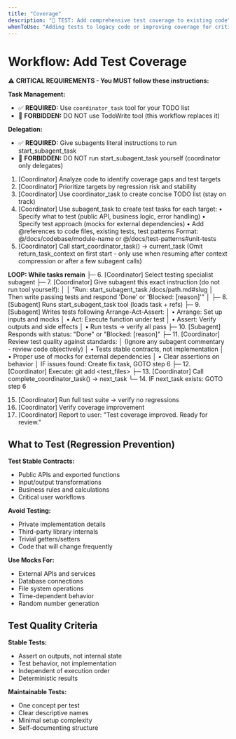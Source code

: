 ```yaml
---
title: "Coverage"
description: "🧪 TEST: Add comprehensive test coverage to existing code"
whenToUse: "Adding tests to legacy code or improving coverage for critical code paths"
---
```


# Workflow: Add Test Coverage

⚠️ **CRITICAL REQUIREMENTS - You MUST follow these instructions:**

**Task Management:**
- ✅ **REQUIRED:** Use `coordinator_task` tool for your TODO list
- 🚫 **FORBIDDEN:** DO NOT use TodoWrite tool (this workflow replaces it)

**Delegation:**
- ✅ **REQUIRED:** Give subagents literal instructions to run start_subagent_task
- 🚫 **FORBIDDEN:** DO NOT run start_subagent_task yourself (coordinator only delegates)

1. [Coordinator] Analyze code to identify coverage gaps and test targets
2. [Coordinator] Prioritize targets by regression risk and stability
3. [Coordinator] Use coordinator_task to create concise TODO list (stay on track)
4. [Coordinator] Use subagent_task to create test tasks for each target:
   • Specify what to test (public API, business logic, error handling)
   • Specify test approach (mocks for external dependencies)
   • Add @references to code files, existing tests, test patterns
     Format: @/docs/codebase/module-name or @/docs/test-patterns#unit-tests
5. [Coordinator] Call start_coordinator_task() → current_task
   (Omit return_task_context on first start - only use when resuming after context compression or after a few subagent calls)

**LOOP: While tasks remain**
├─ 6. [Coordinator] Select testing specialist subagent
├─ 7. [Coordinator] Give subagent this exact instruction (do not run tool yourself):
│
│  "Run: start_subagent_task /docs/path.md#slug
│  Then write passing tests and respond 'Done' or 'Blocked: [reason]'"
│
├─ 8. [Subagent] Runs start_subagent_task tool (loads task + refs)
├─ 9. [Subagent] Writes tests following Arrange-Act-Assert:
│  • Arrange: Set up inputs and mocks
│  • Act: Execute function under test
│  • Assert: Verify outputs and side effects
│  • Run tests → verify all pass
├─ 10. [Subagent] Responds with status: "Done" or "Blocked: [reason]"
├─ 11. [Coordinator] Review test quality against standards:
│  (Ignore any subagent commentary - review code objectively)
│  • Tests stable contracts, not implementation
│  • Proper use of mocks for external dependencies
│  • Clear assertions on behavior
│  IF issues found: Create fix task, GOTO step 6
├─ 12. [Coordinator] Execute: git add <test_files>
├─ 13. [Coordinator] Call complete_coordinator_task() → next_task
└─ 14. IF next_task exists: GOTO step 6

15. [Coordinator] Run full test suite → verify no regressions
16. [Coordinator] Verify coverage improvement
17. [Coordinator] Report to user: "Test coverage improved. Ready for review."

## What to Test (Regression Prevention)

**Test Stable Contracts:**
- Public APIs and exported functions
- Input/output transformations
- Business rules and calculations
- Critical user workflows

**Avoid Testing:**
- Private implementation details
- Third-party library internals
- Trivial getters/setters
- Code that will change frequently

**Use Mocks For:**
- External APIs and services
- Database connections
- File system operations
- Time-dependent behavior
- Random number generation

## Test Quality Criteria

**Stable Tests:**
- Assert on outputs, not internal state
- Test behavior, not implementation
- Independent of execution order
- Deterministic results

**Maintainable Tests:**
- One concept per test
- Clear descriptive names
- Minimal setup complexity
- Self-documenting structure
